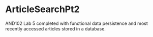 # ArticleSearchPt2
AND102 Lab 5 completed with functional data persistence and most recently accessed articles stored in a database.
